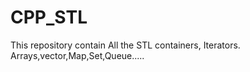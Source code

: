 # CPP_STL
This repository contain All the STL containers, Iterators.
Arrays,vector,Map,Set,Queue.....
